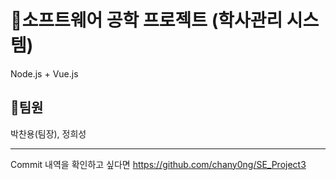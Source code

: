 # 🏫소프트웨어 공학 프로젝트 (학사관리 시스템)
Node.js + Vue.js

## 👬팀원
박찬용(팀장), 정희성

---
Commit 내역을 확인하고 싶다면
https://github.com/chany0ng/SE_Project3
